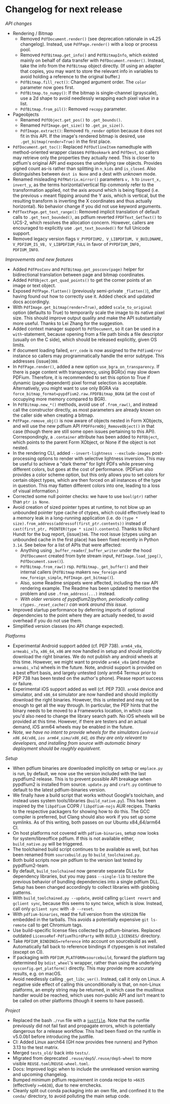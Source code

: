 <!-- SPDX-FileCopyrightText: 2025 geisserml <geisserml@gmail.com> -->
<!-- SPDX-License-Identifier: CC-BY-4.0 -->

<!-- List character: dash (-) -->

# Changelog for next release

*API changes*
- Rendering / Bitmap
  * Removed `PdfDocument.render()` (see deprecation rationale in v4.25 changelog). Instead, use `PdfPage.render()` with a loop or process pool.
  * Removed `PdfBitmap.get_info()` and `PdfBitmapInfo`, which existed mainly on behalf of data transfer with `PdfDocument.render()`. Instead, take the info from the `PdfBitmap` object directly. (If using an adapter that copies, you may want to store the relevant info in variables to avoid holding a reference to the original buffer.)
  * `PdfBitmap.fill_rect()`: Changed argument order. The `color` parameter now goes first.
  * `PdfBitmap.to_numpy()`: If the bitmap is single-channel (grayscale), use a 2d shape to avoid needlessly wrapping each pixel value in a list.
  * `PdfBitmap.from_pil()`: Removed `recopy` parameter.
- Pageobjects
  * Renamed `PdfObject.get_pos()` to `.get_bounds()`.
  * Renamed `PdfImage.get_size()` to `.get_px_size()`.
  * `PdfImage.extract()`: Removed `fb_render` option because it does not fit in this API. If the image's rendered bitmap is desired, use `.get_bitmap(render=True)` in the first place.
- `PdfDocument.get_toc()`: Replaced `PdfOutlineItem` namedtuple with method-oriented wrapper classes `PdfBookmark` and `PdfDest`, so callers may retrieve only the properties they actually need. This is closer to pdfium's original API and exposes the underlying raw objects. Provides signed count as-is rather than splitting in `n_kids` and `is_closed`. Also distinguishes between `dest is None` and a dest with unknown mode.
- Renamed misleading `PdfMatrix.mirror()` parameters `v, h` to `invert_x, invert_y`, as the terms horizontal/vertical flip commonly refer to the transformation applied, not the axis around which is being flipped (i.e. the previous `v` meant flipping around the Y axis, which is vertical, but the resulting transform is inverting the X coordinates and thus actually horizontal). No behavior change if you did not use keyword arguments.
- `PdfTextPage.get_text_range()`: Removed implicit translation of default calls to `.get_text_bounded()`, as pdfium reverted `FPDFText_GetText()` to UCS-2, which resolves the allocation concern. However, callers are encouraged to explicitly use `.get_text_bounded()` for full Unicode support.
- Removed legacy version flags `V_PYPDFIUM2, V_LIBPDFIUM, V_BUILDNAME, V_PDFIUM_IS_V8, V_LIBPDFIUM_FULL` in favor of `PYPDFIUM_INFO, PDFIUM_INFO`.

*Improvements and new features*
- Added `PdfPosConv` and `PdfBitmap.get_posconv(page)` helper for bidirectional translation between page and bitmap coordinates.
- Added `PdfObject.get_quad_points()` to get the corner points of an image or text object.
- Exposed `PdfPage.flatten()` (previously semi-private `_flatten()`), after having found out how to correctly use it. Added check and updated docs accordingly.
- With `PdfImage.get_bitmap(render=True)`, added `scale_to_original` option (defaults to True) to temporarily scale the image to its native pixel size. This should improve output quality and make the API substantially more useful. Thanks to Lei Zhang for the suggestion.
- Added context manager support to `PdfDocument`, so it can be used in a `with`-statement, because opening from a file path binds a file descriptor (usually on the C side), which should be released explicitly, given OS limits.
- If document loading failed, `err_code` is now assigned to the `PdfiumError` instance so callers may programmatically handle the error subtype. This addresses {issue}`308`.
- In `PdfPage.render()`, added a new option `use_bgra_on_transparency`. If there is page content with transparency, using BGR(x) may slow down PDFium. Therefore, it is recommended to set this option to True if dynamic (page-dependent) pixel format selection is acceptable. Alternatively, you might want to use only BGRA via `force_bitmap_format=pypdfium2.raw.FPDFBitmap_BGRA` (at the cost of occupying more memory compared to BGR).
- In `PdfBitmap.new_*()` methods, avoid use of `.from_raw()`, and instead call the constructor directly, as most parameters are already known on the caller side when creating a bitmap.
- `PdfPage.remove_obj()` is now aware of objects nested in Form XObjects, and will use the new pdfium API `FPDFFormObj_RemoveObject()` in that case (though there are still some open issues pertaining to this API). Correspondingly, a `.container` attribute has been added to `PdfObject`, which points to the parent Form XObject, or None if the object is not nested.
- In the rendering CLI, added `--invert-lightness --exclude-images` post-processing options to render with selective lightness inversion. This may be useful to achieve a "dark theme" for light PDFs while preserving different colors, but goes at the cost of performance. (PDFium also provides a color scheme option, but this only allows you to set colors for certain object types, which are then forced on all instances of the type in question. This may flatten different colors into one, leading to a loss of visual information.)
- Corrected some null pointer checks: we have to use `bool(ptr)` rather than `ptr is None`.
- Avoid creation of sized pointer types at runtime, to not blow up an unbounded pointer type cache of ctypes, which could effectively lead to a memory leak in a long-running application (i.e. do `(type * size).from_address(addressof(first_ptr.contents))` instead of `cast(first_ptr, POINTER(type * size)).contents`). Thanks to Richard Hundt for the bug report, {issue}`346`. The root issue (ctypes using an unbounded cache in the first place) has been fixed recently in Python `3.14`. See below for a list of APIs that were affected:
  * Anything using `_buffer_reader`/`_buffer_writer` under the hood (`PdfDocument` created from byte stream input, `PdfImage.load_jpeg()`, `PdfDocument.save()`).
  * `PdfBitmap.from_raw()` rsp. `PdfBitmap._get_buffer()` and their internal callers (`PdfBitmap` makers `new_foreign` and `new_foreign_simple`, `PdfImage.get_bitmap()`).
  * Also, some Readme snippets were affected, including the raw API rendering example. The Readme has been updated to mention the problem and use `.from_address(...)` instead.
  * *With older versions of pypdfium2/python, periodically calling `ctypes._reset_cache()` can work around this issue.*
- Improved startup performance by deferring imports of optional dependencies to the point where they are actually needed, to avoid overhead if you do not use them.
- Simplified version classes (no API change expected).

*Platforms*
- Experimental Android support added (cf. PEP 738). `arm64_v8a`, `armeabi_v7a`, `x86_64`, `x86` are now handled in setup and should implicitly download the right binaries. We do not publish any android wheels at this time. However, we might want to provide `arm64_v8a` (and maybe `armeabi_v7a`) wheels in the future. Note, android support is provided on a best effort basis, and largely untested (only arm64 Termux prior to PEP 738 has been tested on the author's phone). Please report success or failure.
- Experimental iOS support added as well (cf. PEP 730). `arm64` device and simulator, and `x86_64` simulator are now handled and should implicitly download the right binaries. However, this is untested and may not be enough to get all the way through. In particular, the PEP hints that the binary needs to be moved to a Frameworks location, in which case you'd also need to change the library search path. No iOS wheels will be provided at this time. However, if there are testers and an actual demand, iOS arm64 wheels may be enabled in the future.
- *Note, we have no intent to provide wheels for the simulators (`android x86_64/x86`, `ios arm64_simu/x86_64`), as they are only relevant to developers, and installing from source with automatic binary deployment should be roughly equialvent.*

*Setup*
- When pdfium binaries are downloaded implicitly on setup or `emplace.py` is run, by default, we now use the version included with the last pypdfium2 release. This is to prevent possible API breakage when pypdfium2 is installed from source. `update.py` and `craft.py` continue to default to the latest pdfium-binaries version.
- We finally have a build script that works without Google's toolchain, and instead uses system tools/libraries (`build_native.py`). This has been inspired by the `libpdfium` COPR / `libpdfium-nojs` AUR recipes. Thanks to the respective packagers for showing how to do this. The GCC compiler is preferred, but Clang should also work if you set up some symlinks. As of this writing, both passes on our Ubuntu x84_64/arm64 CI.
- On host platforms not covered with `pdfium-binaries`, setup now looks for system/libreoffice pdfium. If this is not available either, `build_native.py` will be triggered.
- The toolchained build script continues to be available as well, but has been renamed from `sourcebuild.py` to `build_toolchained.py`.
- Both build scripts now pin pdfium to the version last tested by pypdfium2-team.
- By default, `build_toolchained` now generate separate DLLs for dependency libraries, but you may pass `--single-lib` to restore the previous behavior of bundling dependencies into a single pdfium DLL. Setup has been changed accordingly to collect libraries with globbing patterns.
- With `build_toolchained.py --update`, avoid calling `gclient revert` and `gclient sync`, because this seems to sync twice, which is slow. Instead, call only `gclient sync` with `-D --reset`.
- With `pdfium-binaries`, read the full version from the `VERSION` file embedded in the tarballs. This avoids a potentially expensive `git ls-remote` call to get Chromium tags.
- Use build-specific license files collected by pdfium-binaries. Replaced outdated `LicenseRef-PdfiumThirdParty` with `BUILD_LICENSES/` directory.
- Take `PDFIUM_BINDINGS=reference` into account on sourcebuild as well. Automatically fall back to reference bindings if ctypesgen is not installed (except on CI).
- If packaging with `PDFIUM_PLATFORM=sourcebuild`, forward the platform tag determined by `bdist_wheel`'s wrapper, rather than using the underlying `sysconfig.get_platform()` directly. This may provide more accurate results, e.g. on macOS.
- Avoid needlessly calling `_get_libc_ver()`. Instead, call it only on Linux. A negative side effect of calling this unconditionally is that, on non-Linux platforms, an empty string may be returned, in which case the musllinux handler would be reached, which uses non-public API and isn't meant to be called on other platforms (though it seems to have passed).

*Project*
- Replaced the bash `./run` file with a [`justfile`](https://github.com/casey/just). Note that the runfile previously did not fail fast and propagate errors, which is potentially dangerous for a release workflow. This had been fixed on the runfile in v5.0.0b1 before introducing the justfile.
- CI: Added Linux aarch64 (GH now provides free runners) and Python 3.13 to the test matrix.
- Merged `tests_old/` back into `tests/`.
- Migrated from deprecated `.reuse/dep5`/`.reuse/dep5-wheel` to more visible `REUSE.toml`/`REUSE-wheel.toml`.
- Docs: Improved logic when to include the unreleased version warning and upcoming changelog.
- Bumped minimum pdfium requirement in conda recipe to `>6635` (effectively `>=6638`), due to new errchecks.
- Cleanly split out conda packaging into an own file, and confined it to the `conda/` directory, to avoid polluting the main setup code.

